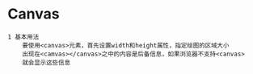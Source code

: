 # Canvas
    1 基本用法
        要使用<canvas>元素，首先设置width和height属性，指定绘图的区域大小
        出现在<camvas></canvas>之中的内容是后备信息，如果浏览器不支持<canvas>
        就会显示这些信息